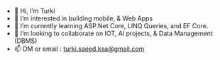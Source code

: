 - 👋 Hi, I’m Turki
- 👀 I’m interested in building mobile, & Web Apps
- 🌱 I’m currently learning ASP.Net Core, LINQ Queries, and EF Core.
- 💞️ I’m looking to collaborate on IOT, AI projects, & Data Management (DBMS)
- 📫 DM or email : turki.saeed.ksa@gmail.com
  

<!---
Turkiano/Turkiano is a ✨ special ✨ repository because its `README.md` (this file) appears on your GitHub profile.
You can click the Preview link to take a look at your changes.
--->
